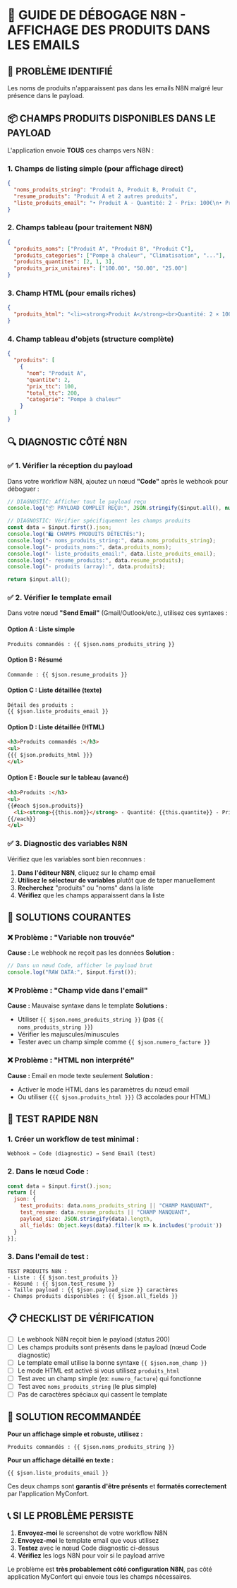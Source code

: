 # 🔧 GUIDE DE DÉBOGAGE N8N - AFFICHAGE DES PRODUITS DANS LES EMAILS

## 🎯 PROBLÈME IDENTIFIÉ
Les noms de produits n'apparaissent pas dans les emails N8N malgré leur présence dans le payload.

## 📦 CHAMPS PRODUITS DISPONIBLES DANS LE PAYLOAD
L'application envoie **TOUS** ces champs vers N8N :

### 1. **Champs de listing simple** (pour affichage direct)
```json
{
  "noms_produits_string": "Produit A, Produit B, Produit C",
  "resume_produits": "Produit A et 2 autres produits",
  "liste_produits_email": "• Produit A - Quantité: 2 - Prix: 100€\n• Produit B - Quantité: 1 - Prix: 50€"
}
```

### 2. **Champs tableau** (pour traitement N8N)
```json
{
  "produits_noms": ["Produit A", "Produit B", "Produit C"],
  "produits_categories": ["Pompe à chaleur", "Climatisation", "..."],
  "produits_quantites": [2, 1, 3],
  "produits_prix_unitaires": ["100.00", "50.00", "25.00"]
}
```

### 3. **Champ HTML** (pour emails riches)
```json
{
  "produits_html": "<li><strong>Produit A</strong><br>Quantité: 2 × 100€ = <strong>200€</strong></li>"
}
```

### 4. **Champ tableau d'objets** (structure complète)
```json
{
  "produits": [
    {
      "nom": "Produit A",
      "quantite": 2,
      "prix_ttc": 100,
      "total_ttc": 200,
      "categorie": "Pompe à chaleur"
    }
  ]
}
```

## 🔍 DIAGNOSTIC CÔTÉ N8N

### ✅ 1. Vérifier la réception du payload
Dans votre workflow N8N, ajoutez un nœud **"Code"** après le webhook pour déboguer :

```javascript
// DIAGNOSTIC: Afficher tout le payload reçu
console.log("📦 PAYLOAD COMPLET REÇU:", JSON.stringify($input.all(), null, 2));

// DIAGNOSTIC: Vérifier spécifiquement les champs produits
const data = $input.first().json;
console.log("🛍️ CHAMPS PRODUITS DÉTECTÉS:");
console.log("- noms_produits_string:", data.noms_produits_string);
console.log("- produits_noms:", data.produits_noms);
console.log("- liste_produits_email:", data.liste_produits_email);
console.log("- resume_produits:", data.resume_produits);
console.log("- produits (array):", data.produits);

return $input.all();
```

### ✅ 2. Vérifier le template email
Dans votre nœud **"Send Email"** (Gmail/Outlook/etc.), utilisez ces syntaxes :

#### Option A : Liste simple
```
Produits commandés : {{ $json.noms_produits_string }}
```

#### Option B : Résumé
```
Commande : {{ $json.resume_produits }}
```

#### Option C : Liste détaillée (texte)
```
Détail des produits :
{{ $json.liste_produits_email }}
```

#### Option D : Liste détaillée (HTML)
```html
<h3>Produits commandés :</h3>
<ul>
{{{ $json.produits_html }}}
</ul>
```

#### Option E : Boucle sur le tableau (avancé)
```html
<h3>Produits :</h3>
<ul>
{{#each $json.produits}}
  <li><strong>{{this.nom}}</strong> - Quantité: {{this.quantite}} - Prix: {{this.prix_ttc}}€</li>
{{/each}}
</ul>
```

### ✅ 3. Diagnostic des variables N8N
Vérifiez que les variables sont bien reconnues :

1. **Dans l'éditeur N8N**, cliquez sur le champ email
2. **Utilisez le sélecteur de variables** plutôt que de taper manuellement
3. **Recherchez** "produits" ou "noms" dans la liste
4. **Vérifiez** que les champs apparaissent dans la liste

## 🔧 SOLUTIONS COURANTES

### ❌ Problème : "Variable non trouvée"
**Cause :** Le webhook ne reçoit pas les données
**Solution :**
```javascript
// Dans un nœud Code, afficher le payload brut
console.log("RAW DATA:", $input.first());
```

### ❌ Problème : "Champ vide dans l'email"
**Cause :** Mauvaise syntaxe dans le template
**Solutions :**
- Utiliser `{{ $json.noms_produits_string }}` (pas `{{ noms_produits_string }}`)
- Vérifier les majuscules/minuscules
- Tester avec un champ simple comme `{{ $json.numero_facture }}`

### ❌ Problème : "HTML non interprété"
**Cause :** Email en mode texte seulement
**Solution :**
- Activer le mode HTML dans les paramètres du nœud email
- Ou utiliser `{{{ $json.produits_html }}}` (3 accolades pour HTML)

## 🧪 TEST RAPIDE N8N

### 1. Créer un workflow de test minimal :
```
Webhook → Code (diagnostic) → Send Email (test)
```

### 2. Dans le nœud Code :
```javascript
const data = $input.first().json;
return [{
  json: {
    test_produits: data.noms_produits_string || "CHAMP MANQUANT",
    test_resume: data.resume_produits || "CHAMP MANQUANT",
    payload_size: JSON.stringify(data).length,
    all_fields: Object.keys(data).filter(k => k.includes('produit'))
  }
}];
```

### 3. Dans l'email de test :
```
TEST PRODUITS N8N :
- Liste : {{ $json.test_produits }}
- Résumé : {{ $json.test_resume }}
- Taille payload : {{ $json.payload_size }} caractères
- Champs produits disponibles : {{ $json.all_fields }}
```

## 📋 CHECKLIST DE VÉRIFICATION

- [ ] Le webhook N8N reçoit bien le payload (status 200)
- [ ] Les champs produits sont présents dans le payload (nœud Code diagnostic)
- [ ] Le template email utilise la bonne syntaxe `{{ $json.nom_champ }}`
- [ ] Le mode HTML est activé si vous utilisez `produits_html`
- [ ] Test avec un champ simple (ex: `numero_facture`) qui fonctionne
- [ ] Test avec `noms_produits_string` (le plus simple)
- [ ] Pas de caractères spéciaux qui cassent le template

## 🚀 SOLUTION RECOMMANDÉE

**Pour un affichage simple et robuste, utilisez :**

```
Produits commandés : {{ $json.noms_produits_string }}
```

**Pour un affichage détaillé en texte :**

```
{{ $json.liste_produits_email }}
```

Ces deux champs sont **garantis d'être présents** et **formatés correctement** par l'application MyConfort.

## 📞 SI LE PROBLÈME PERSISTE

1. **Envoyez-moi** le screenshot de votre workflow N8N
2. **Envoyez-moi** le template email que vous utilisez
3. **Testez** avec le nœud Code diagnostic ci-dessus
4. **Vérifiez** les logs N8N pour voir si le payload arrive

Le problème est **très probablement côté configuration N8N**, pas côté application MyConfort qui envoie tous les champs nécessaires.
